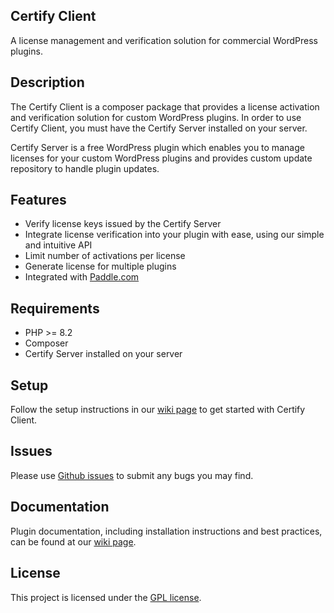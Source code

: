 ## Certify Client

A license management and verification solution for commercial WordPress plugins.

## Description

The Certify Client is a composer package that provides a license activation and verification solution for custom WordPress plugins.
In order to use Certify Client, you must have the Certify Server installed on your server.

Certify Server is a free WordPress plugin which enables you to manage licenses for your custom WordPress plugins and provides custom update repository to handle plugin updates.

## Features

-   Verify license keys issued by the Certify Server
-   Integrate license verification into your plugin with ease, using our simple and intuitive API
-   Limit number of activations per license
-   Generate license for multiple plugins
-   Integrated with [Paddle.com](https://www.paddle.com)

## Requirements

-   PHP >= 8.2
-   Composer
-   Certify Server installed on your server

## Setup

Follow the setup instructions in our [wiki page](https://github.com/your-username/certify-client/wiki) to get started with Certify Client.

## Issues

Please use [Github issues](https://github.com/your-username/certify-client/issues) to submit any bugs you may find.

## Documentation

Plugin documentation, including installation instructions and best practices, can be found at our [wiki page](https://github.com/your-username/certify-client/wiki).

## License

This project is licensed under the [GPL license](http://www.gnu.org/licenses/gpl-3.0.txt).

